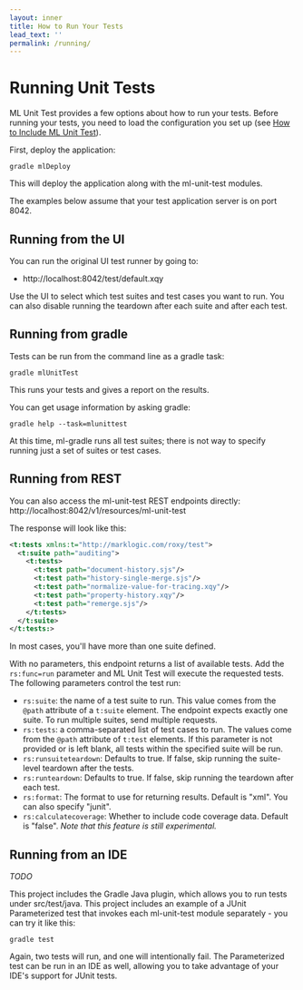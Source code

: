 ```yaml
---
layout: inner
title: How to Run Your Tests
lead_text: ''
permalink: /running/
---
```


# Running Unit Tests
ML Unit Test provides a few options about how to run your tests. Before running your tests, you need to load the 
configuration you set up (see [How to Include ML Unit Test](../include/)).

First, deploy the application:

    gradle mlDeploy
    
This will deploy the application along with the ml-unit-test modules. 

The examples below assume that your test application server is on port 8042. 

## Running from the UI

You can run the original UI test runner by going to:

- http://localhost:8042/test/default.xqy

Use the UI to select which test suites and test cases you want to run. You can also disable running the teardown after each suite and after each test. 

## Running from gradle

Tests can be run from the command line as a gradle task:

    gradle mlUnitTest

This runs your tests and gives a report on the results. 

You can get usage information by asking gradle: 

    gradle help --task=mlunittest

At this time, ml-gradle runs all test suites; there is not way to specify running just a set of suites or test cases. 

## Running from REST

You can also access the ml-unit-test REST endpoints directly: http://localhost:8042/v1/resources/ml-unit-test

The response will look like this:

```xml
<t:tests xmlns:t="http://marklogic.com/roxy/test">
  <t:suite path="auditing">
    <t:tests>
      <t:test path="document-history.sjs"/>
      <t:test path="history-single-merge.sjs"/>
      <t:test path="normalize-value-for-tracing.xqy"/>
      <t:test path="property-history.xqy"/>
      <t:test path="remerge.sjs"/>
    </t:tests>
  </t:suite>
</t:tests:>
```

In most cases, you'll have more than one suite defined. 

With no parameters, this endpoint returns a list of available tests. Add the `rs:func=run` parameter and ML Unit Test
will execute the requested tests. The following parameters control the test run: 

- `rs:suite`: the name of a test suite to run. This value comes from the `@path` attribute of a `t:suite` element. The endpoint expects exactly one suite. To run multiple suites, send multiple requests. 
- `rs:tests`: a comma-separated list of test cases to run. The values come from the `@path` attribute of `t:test` elements. If this parameter is not provided or is left blank, all tests within the specified suite will be run.
- `rs:runsuiteteardown`: Defaults to true. If false, skip running the suite-level teardown after the tests. 
- `rs:runteardown`: Defaults to true. If false, skip running the teardown after each test. 
- `rs:format`: The format to use for returning results. Default is "xml". You can also specify "junit". 
- `rs:calculatecoverage`: Whether to include code coverage data. Default is "false". *Note that this feature is still experimental.*

## Running from an IDE

*TODO*

This project includes the Gradle Java plugin, which allows you to run tests under src/test/java. This project includes
an example of a JUnit Parameterized test that invokes each ml-unit-test module separately - you can try it like this:

    gradle test

Again, two tests will run, and one will intentionally fail. The Parameterized test can be run in an IDE as well, allowing
you to take advantage of your IDE's support for JUnit tests.


